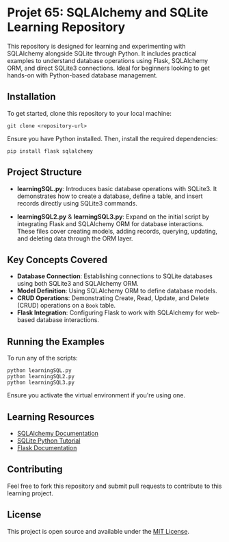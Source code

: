 # Projet 65: SQLAlchemy and SQLite Learning Repository

This repository is designed for learning and experimenting with SQLAlchemy alongside SQLite through Python. It includes practical examples to understand database operations using Flask, SQLAlchemy ORM, and direct SQLite3 connections. Ideal for beginners looking to get hands-on with Python-based database management.

## Installation

To get started, clone this repository to your local machine:

```
git clone <repository-url>
```

Ensure you have Python installed. Then, install the required dependencies:

```
pip install flask sqlalchemy
```

## Project Structure

- **learningSQL.py**: Introduces basic database operations with SQLite3. It demonstrates how to create a database, define a table, and insert records directly using SQLite3 commands.

- **learningSQL2.py** & **learningSQL3.py**: Expand on the initial script by integrating Flask and SQLAlchemy ORM for database interactions. These files cover creating models, adding records, querying, updating, and deleting data through the ORM layer.

## Key Concepts Covered

- **Database Connection**: Establishing connections to SQLite databases using both SQLite3 and SQLAlchemy ORM.
- **Model Definition**: Using SQLAlchemy ORM to define database models.
- **CRUD Operations**: Demonstrating Create, Read, Update, and Delete (CRUD) operations on a `Book` table.
- **Flask Integration**: Configuring Flask to work with SQLAlchemy for web-based database interactions.

## Running the Examples

To run any of the scripts:

```
python learningSQL.py
python learningSQL2.py
python learningSQL3.py
```

Ensure you activate the virtual environment if you're using one.

## Learning Resources

- [SQLAlchemy Documentation](https://docs.sqlalchemy.org)
- [SQLite Python Tutorial](https://www.sqlitetutorial.net/sqlite-python/)
- [Flask Documentation](https://flask.palletsprojects.com/)

## Contributing

Feel free to fork this repository and submit pull requests to contribute to this learning project.

## License

This project is open source and available under the [MIT License](LICENSE).
